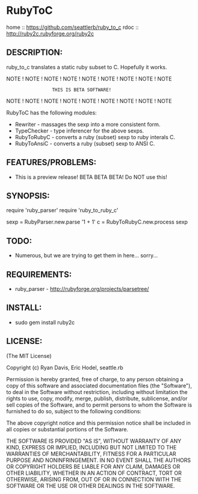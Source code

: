 RubyToC
=======

home :: https://github.com/seattlerb/ruby_to_c
rdoc :: http://ruby2c.rubyforge.org/ruby2c

DESCRIPTION:
------------

ruby_to_c translates a static ruby subset to C. Hopefully it works.

  NOTE ! NOTE ! NOTE ! NOTE ! NOTE ! NOTE ! NOTE ! NOTE ! NOTE
  
                     THIS IS BETA SOFTWARE!
  
  NOTE ! NOTE ! NOTE ! NOTE ! NOTE ! NOTE ! NOTE ! NOTE ! NOTE

RubyToC has the following modules:

* Rewriter      - massages the sexp into a more consistent form.
* TypeChecker   - type inferencer for the above sexps.
* RubyToRubyC   - converts a ruby (subset) sexp to ruby interals C.
* RubyToAnsiC   - converts a ruby (subset) sexp to ANSI C.

FEATURES/PROBLEMS:
------------------
  
* This is a preview release! BETA BETA BETA! Do NOT use this!

SYNOPSIS:
---------

  require 'ruby_parser'
  require 'ruby_to_ruby_c'
  
  sexp = RubyParser.new.parse '1 + 1'
  c    = RubyToRubyC.new.process sexp

TODO:
-----

* Numerous, but we are trying to get them in here... sorry...

REQUIREMENTS:
-------------

* ruby_parser - http://rubyforge.org/projects/parsetree/

INSTALL:
--------

* sudo gem install ruby2c

LICENSE:
--------

(The MIT License)

Copyright (c) Ryan Davis, Eric Hodel, seattle.rb

Permission is hereby granted, free of charge, to any person obtaining
a copy of this software and associated documentation files (the
"Software"), to deal in the Software without restriction, including
without limitation the rights to use, copy, modify, merge, publish,
distribute, sublicense, and/or sell copies of the Software, and to
permit persons to whom the Software is furnished to do so, subject to
the following conditions:

The above copyright notice and this permission notice shall be
included in all copies or substantial portions of the Software.

THE SOFTWARE IS PROVIDED "AS IS", WITHOUT WARRANTY OF ANY KIND,
EXPRESS OR IMPLIED, INCLUDING BUT NOT LIMITED TO THE WARRANTIES OF
MERCHANTABILITY, FITNESS FOR A PARTICULAR PURPOSE AND NONINFRINGEMENT.
IN NO EVENT SHALL THE AUTHORS OR COPYRIGHT HOLDERS BE LIABLE FOR ANY
CLAIM, DAMAGES OR OTHER LIABILITY, WHETHER IN AN ACTION OF CONTRACT,
TORT OR OTHERWISE, ARISING FROM, OUT OF OR IN CONNECTION WITH THE
SOFTWARE OR THE USE OR OTHER DEALINGS IN THE SOFTWARE.

